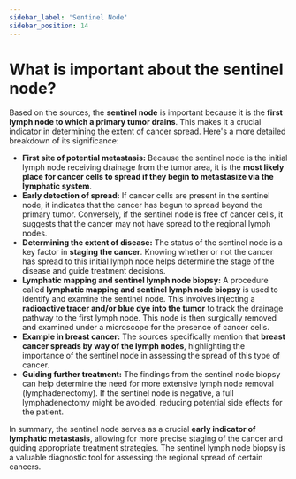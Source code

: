 ```yaml
---
sidebar_label: 'Sentinel Node'
sidebar_position: 14
---
```

# What is important about the sentinel node?

Based on the sources, the **sentinel node** is important because it is the **first lymph node to which a primary tumor drains**. This makes it a crucial indicator in determining the extent of cancer spread. Here's a more detailed breakdown of its significance:

*   **First site of potential metastasis:** Because the sentinel node is the initial lymph node receiving drainage from the tumor area, it is the **most likely place for cancer cells to spread if they begin to metastasize via the lymphatic system**.
*   **Early detection of spread:** If cancer cells are present in the sentinel node, it indicates that the cancer has begun to spread beyond the primary tumor. Conversely, if the sentinel node is free of cancer cells, it suggests that the cancer may not have spread to the regional lymph nodes.
*   **Determining the extent of disease:** The status of the sentinel node is a key factor in **staging the cancer**. Knowing whether or not the cancer has spread to this initial lymph node helps determine the stage of the disease and guide treatment decisions.
*   **Lymphatic mapping and sentinel lymph node biopsy:** A procedure called **lymphatic mapping and sentinel lymph node biopsy** is used to identify and examine the sentinel node. This involves injecting a **radioactive tracer and/or blue dye into the tumor** to track the drainage pathway to the first lymph node. This node is then surgically removed and examined under a microscope for the presence of cancer cells.
*   **Example in breast cancer:** The sources specifically mention that **breast cancer spreads by way of the lymph nodes**, highlighting the importance of the sentinel node in assessing the spread of this type of cancer.
*   **Guiding further treatment:** The findings from the sentinel node biopsy can help determine the need for more extensive lymph node removal (lymphadenectomy). If the sentinel node is negative, a full lymphadenectomy might be avoided, reducing potential side effects for the patient.

In summary, the sentinel node serves as a crucial **early indicator of lymphatic metastasis**, allowing for more precise staging of the cancer and guiding appropriate treatment strategies. The sentinel lymph node biopsy is a valuable diagnostic tool for assessing the regional spread of certain cancers.